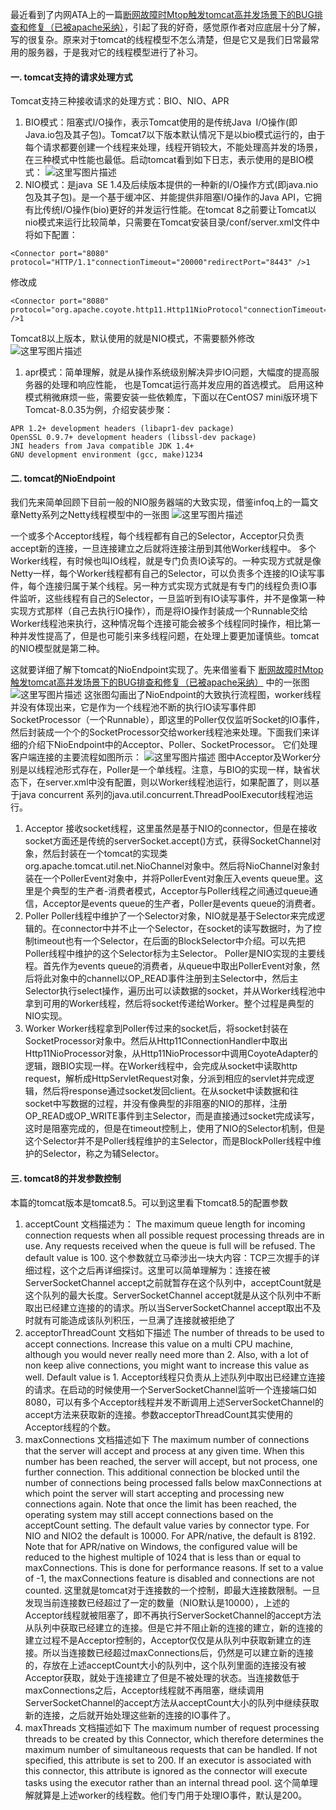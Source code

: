 最近看到了内网ATA上的一篇[断网故障时Mtop触发tomcat高并发场景下的BUG排查和修复（已被apache采纳）](https://yq.aliyun.com/articles/2889?spm=5176.100239.blogcont39093.8.s7Uavb)，引起了我的好奇，感觉原作者对应底层十分了解，写的很复杂。原来对于tomcat的线程模型不怎么清楚，但是它又是我们日常最常用的服务器，于是我对它的线程模型进行了补习。

#### **一. tomcat支持的请求处理方式**

Tomcat支持三种接收请求的处理方式：BIO、NIO、APR

1. BIO模式：阻塞式I/O操作，表示Tomcat使用的是传统Java I/O操作(即Java.io包及其子包)。Tomcat7以下版本默认情况下是以bio模式运行的，由于每个请求都要创建一个线程来处理，线程开销较大，不能处理高并发的场景，在三种模式中性能也最低。启动tomcat看到如下日志，表示使用的是BIO模式：
   ![这里写图片描述](1%E3%80%81tomcat-%E7%BA%BF%E7%A8%8B%E6%A8%A1%E5%9E%8B.assets/20170712084104165.png)
2. NIO模式：是java SE 1.4及后续版本提供的一种新的I/O操作方式(即java.nio包及其子包)。是一个基于缓冲区、并能提供非阻塞I/O操作的Java API，它拥有比传统I/O操作(bio)更好的并发运行性能。在tomcat 8之前要让Tomcat以nio模式来运行比较简单，只需要在Tomcat安装目录/conf/server.xml文件中将如下配置：

```
<Connector port="8080" protocol="HTTP/1.1"connectionTimeout="20000"redirectPort="8443" />1
```

修改成

```
<Connector port="8080" protocol="org.apache.coyote.http11.Http11NioProtocol"connectionTimeout="20000"redirectPort="8443" />1
```

Tomcat8以上版本，默认使用的就是NIO模式，不需要额外修改
![这里写图片描述](1%E3%80%81tomcat-%E7%BA%BF%E7%A8%8B%E6%A8%A1%E5%9E%8B.assets/20170712084323183.png)

1. apr模式：简单理解，就是从操作系统级别解决异步IO问题，大幅度的提高服务器的处理和响应性能， 也是Tomcat运行高并发应用的首选模式。
   启用这种模式稍微麻烦一些，需要安装一些依赖库，下面以在CentOS7 mini版环境下Tomcat-8.0.35为例，介绍安装步聚：

```
APR 1.2+ development headers (libapr1-dev package)
OpenSSL 0.9.7+ development headers (libssl-dev package)
JNI headers from Java compatible JDK 1.4+
GNU development environment (gcc, make)1234
```

#### **二. tomcat的NioEndpoint**

我们先来简单回顾下目前一般的NIO服务器端的大致实现，借鉴infoq上的一篇文章Netty系列之Netty线程模型中的一张图
![这里写图片描述](1%E3%80%81tomcat-%E7%BA%BF%E7%A8%8B%E6%A8%A1%E5%9E%8B.assets/20170712084736110.png)

一个或多个Acceptor线程，每个线程都有自己的Selector，Acceptor只负责accept新的连接，一旦连接建立之后就将连接注册到其他Worker线程中。
多个Worker线程，有时候也叫IO线程，就是专门负责IO读写的。一种实现方式就是像Netty一样，每个Worker线程都有自己的Selector，可以负责多个连接的IO读写事件，每个连接归属于某个线程。另一种方式实现方式就是有专门的线程负责IO事件监听，这些线程有自己的Selector，一旦监听到有IO读写事件，并不是像第一种实现方式那样（自己去执行IO操作），而是将IO操作封装成一个Runnable交给Worker线程池来执行，这种情况每个连接可能会被多个线程同时操作，相比第一种并发性提高了，但是也可能引来多线程问题，在处理上要更加谨慎些。tomcat的NIO模型就是第二种。

这就要详细了解下tomcat的NioEndpoint实现了。先来借鉴看下 [断网故障时Mtop触发tomcat高并发场景下的BUG排查和修复（已被apache采纳）](https://yq.aliyun.com/articles/2889?spm=5176.100239.blogcont39093.8.s7Uavb) 中的一张图
![这里写图片描述](1%E3%80%81tomcat-%E7%BA%BF%E7%A8%8B%E6%A8%A1%E5%9E%8B.assets/20170712085042514.png)
这张图勾画出了NioEndpoint的大致执行流程图，worker线程并没有体现出来，它是作为一个线程池不断的执行IO读写事件即SocketProcessor（一个Runnable），即这里的Poller仅仅监听Socket的IO事件，然后封装成一个个的SocketProcessor交给worker线程池来处理。下面我们来详细的介绍下NioEndpoint中的Acceptor、Poller、SocketProcessor。
它们处理客户端连接的主要流程如图所示：
![这里写图片描述](1%E3%80%81tomcat-%E7%BA%BF%E7%A8%8B%E6%A8%A1%E5%9E%8B.assets/20170712085200173.png)
图中Acceptor及Worker分别是以线程池形式存在，Poller是一个单线程。注意，与BIO的实现一样，缺省状态下，在server.xml中没有配置<Executor>，则以Worker线程池运行，如果配置了<Executor>，则以基于java concurrent 系列的java.util.concurrent.ThreadPoolExecutor线程池运行。

1. Acceptor
   接收socket线程，这里虽然是基于NIO的connector，但是在接收socket方面还是传统的serverSocket.accept()方式，获得SocketChannel对象，然后封装在一个tomcat的实现类org.apache.tomcat.util.net.NioChannel对象中。然后将NioChannel对象封装在一个PollerEvent对象中，并将PollerEvent对象压入events queue里。这里是个典型的生产者-消费者模式，Acceptor与Poller线程之间通过queue通信，Acceptor是events queue的生产者，Poller是events queue的消费者。
2. Poller
   Poller线程中维护了一个Selector对象，NIO就是基于Selector来完成逻辑的。在connector中并不止一个Selector，在socket的读写数据时，为了控制timeout也有一个Selector，在后面的BlockSelector中介绍。可以先把Poller线程中维护的这个Selector标为主Selector。 Poller是NIO实现的主要线程。首先作为events queue的消费者，从queue中取出PollerEvent对象，然后将此对象中的channel以OP_READ事件注册到主Selector中，然后主Selector执行select操作，遍历出可以读数据的socket，并从Worker线程池中拿到可用的Worker线程，然后将socket传递给Worker。整个过程是典型的NIO实现。
3. Worker
   Worker线程拿到Poller传过来的socket后，将socket封装在SocketProcessor对象中。然后从Http11ConnectionHandler中取出Http11NioProcessor对象，从Http11NioProcessor中调用CoyoteAdapter的逻辑，跟BIO实现一样。在Worker线程中，会完成从socket中读取http request，解析成HttpServletRequest对象，分派到相应的servlet并完成逻辑，然后将response通过socket发回client。在从socket中读数据和往socket中写数据的过程，并没有像典型的非阻塞的NIO的那样，注册OP_READ或OP_WRITE事件到主Selector，而是直接通过socket完成读写，这时是阻塞完成的，但是在timeout控制上，使用了NIO的Selector机制，但是这个Selector并不是Poller线程维护的主Selector，而是BlockPoller线程中维护的Selector，称之为辅Selector。

#### **三. tomcat8的并发参数控制**

本篇的tomcat版本是tomcat8.5。可以到这里看下tomcat8.5的配置参数

1. acceptCount
   文档描述为：
   The maximum queue length for incoming connection requests when all possible request processing threads are in use. Any requests received when the queue is full will be refused. The default value is 100.
   这个参数就立马牵涉出一块大内容：TCP三次握手的详细过程，这个之后再详细探讨。这里可以简单理解为：连接在被ServerSocketChannel accept之前就暂存在这个队列中，acceptCount就是这个队列的最大长度。ServerSocketChannel accept就是从这个队列中不断取出已经建立连接的的请求。所以当ServerSocketChannel accept取出不及时就有可能造成该队列积压，一旦满了连接就被拒绝了
2. acceptorThreadCount
   文档如下描述
   The number of threads to be used to accept connections. Increase this value on a multi CPU machine, although you would never really need more than 2. Also, with a lot of non keep alive connections, you might want to increase this value as well. Default value is 1.
   Acceptor线程只负责从上述队列中取出已经建立连接的请求。在启动的时候使用一个ServerSocketChannel监听一个连接端口如8080，可以有多个Acceptor线程并发不断调用上述ServerSocketChannel的accept方法来获取新的连接。参数acceptorThreadCount其实使用的Acceptor线程的个数。
3. maxConnections
   文档描述如下
   The maximum number of connections that the server will accept and process at any given time. When this number has been reached, the server will accept, but not process, one further connection. This additional connection be blocked until the number of connections being processed falls below maxConnections at which point the server will start accepting and processing new connections again. Note that once the limit has been reached, the operating system may still accept connections based on the acceptCount setting. The default value varies by connector type. For NIO and NIO2 the default is 10000. For APR/native, the default is 8192.
   Note that for APR/native on Windows, the configured value will be reduced to the highest multiple of 1024 that is less than or equal to maxConnections. This is done for performance reasons. If set to a value of -1, the maxConnections feature is disabled and connections are not counted.
   这里就是tomcat对于连接数的一个控制，即最大连接数限制。一旦发现当前连接数已经超过了一定的数量（NIO默认是10000），上述的Acceptor线程就被阻塞了，即不再执行ServerSocketChannel的accept方法从队列中获取已经建立的连接。但是它并不阻止新的连接的建立，新的连接的建立过程不是Acceptor控制的，Acceptor仅仅是从队列中获取新建立的连接。所以当连接数已经超过maxConnections后，仍然是可以建立新的连接的，存放在上述acceptCount大小的队列中，这个队列里面的连接没有被Acceptor获取，就处于连接建立了但是不被处理的状态。当连接数低于maxConnections之后，Acceptor线程就不再阻塞，继续调用ServerSocketChannel的accept方法从acceptCount大小的队列中继续获取新的连接，之后就开始处理这些新的连接的IO事件了。
4. maxThreads
   文档描述如下
   The maximum number of request processing threads to be created by this Connector, which therefore determines the maximum number of simultaneous requests that can be handled. If not specified, this attribute is set to 200. If an executor is associated with this connector, this attribute is ignored as the connector will execute tasks using the executor rather than an internal thread pool.
   这个简单理解就算是上述worker的线程数。他们专门用于处理IO事件，默认是200。